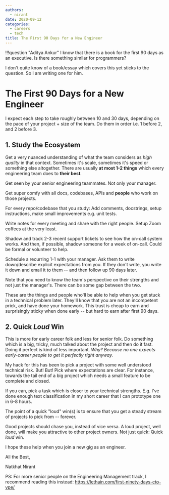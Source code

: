 ```yaml
---
authors:
  - nirant
date: 2020-09-12
categories:
  - careers
  - tech
title: The First 90 Days for a New Engineer
---
```


!!!question "Aditya Ankur"
    I know that there is a book for the first 90 days as an executive. Is there something similar for programmers?

I don't quite know of a book/essay which covers this yet sticks to the question. So I am writing one for him.

# The First 90 Days for a New Engineer

I expect each step to take roughly between 10 and 30 days, depending on the pace of your project + size of the team. Do them in order i.e. 1 before 2, and 2 before 3. 

## 1. Study the Ecosystem

Get a very nuanced understanding of what the team considers as *high quality* in that context. Sometimes it's scale, sometimes it's speed or something else altogether. There are usually **at most 1-2 things** which every engineering team does to **their best**.

Get seen by your senior engineering teammates. Not only your manager. 

Get super comfy with all docs, codebases, APIs and **people** who work on those projects.

For every repo/codebase that you study: Add comments, docstrings, setup instructions, make small improvements e.g. unit tests. 

Write notes for every meeting and share with the right people. Setup Zoom coffees at the very least.

Shadow and track 2-3 recent support tickets to see how the on-call system works. And then, if possible, shadow someone for a week of on-call. Could be formal or volunteer to help. 

Schedule a recurring 1-1 with your manager. Ask them to write down/describe explicit expectations from you. If they don't write, you write it down and email it to them -- and then follow up 90 days later.

Note that you need to know the team's perspective on their strengths and not just the manager's. There can be some gap between the two.

These are the things and people who'll be able to help when you get stuck in a technical problem later. They'll know that you are not an incompetent prick, and have done your homework. This trust is cheap to earn and surprisingly sticky when done early -- but hard to earn after first 90 days.

## 2. Quick _Loud_ Win

This is more for early career folk and less for senior folk. Do something which is a big, tricky, much talked about the project and then do it fast. Doing it perfect is kind of less important. _Why? Because no one expects early-career people to get it perfectly right anyway._

My hack for this has been to pick a project with some well understood technical risk. But! But! Pick where expectations are clear. For instance, towards the tail end of a big project which needs a small feature to be complete and closed.

If you can, pick a task which is closer to your technical strengths. E.g. I've done enough text classification in my short career that I can prototype one in 6-8 hours.

The point of a quick "loud" win(s) is to ensure that you get a steady stream of projects to pick from -- forever. 

Good projects should chase you, instead of vice versa. A loud project, well done, will make you attractive to other project owners. Not just quick: Quick _loud_ win. 


I hope these help when you join a new gig as an engineer. 

All the Best, 

Natkhat Nirant

PS: For more senior people on the Engineering Management track, I recommend reading this instead: https://lethain.com/first-ninety-days-cto-vpe/